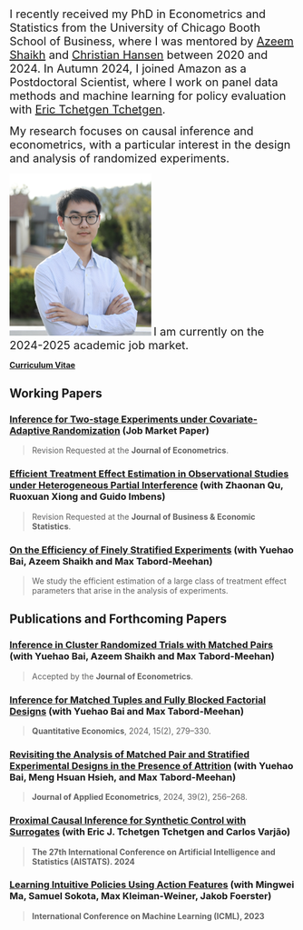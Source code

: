 <span style="font-size:20px;">I recently received my PhD in Econometrics and Statistics from the University of Chicago Booth School of Business, where I was mentored by [Azeem Shaikh](https://home.uchicago.edu/~amshaikh/) and [Christian Hansen](https://voices.uchicago.edu/christianhansen/) between 2020 and 2024. In Autumn 2024, I joined Amazon as a Postdoctoral Scientist, where I work on panel data methods and machine learning for policy evaluation with [Eric Tchetgen Tchetgen](https://statistics.wharton.upenn.edu/profile/ett/).</span>

<span style="font-size:20px;">My research focuses on causal inference and econometrics, with a particular interest in the design and analysis of randomized experiments. </span>

<img src="photo.JPG" width="250" />

<span style="font-size:20px;">
    I am currently on the 2024-2025 academic job market.
</span>

[**Curriculum Vitae**](https://ljz0.github.io/CV.pdf)

## Working Papers

### [Inference for Two-stage Experiments under Covariate-Adaptive Randomization](https://drive.google.com/file/d/14nUgdKqKN1JTs696u-SWvhDxtYQ23UZq/view?usp=sharing) (Job Market Paper)

> Revision Requested at the **Jour­nal of Econo­met­rics**.

### [Efficient Treatment Effect Estimation in Observational Studies under Heterogeneous Partial Interference](https://arxiv.org/pdf/2107.12420.pdf) (with Zhaonan Qu, Ruoxuan Xiong and Guido Imbens)

> Revision Requested at the **Journal of Business & Economic Statistics**.

### [On the Effi­ciency of Finely Strat­i­fied Exper­i­ments](https://arxiv.org/pdf/2307.15181.pdf) (with Yuehao Bai, Azeem Shaikh and Max Tabord-Meehan)

> We study the efficient estimation of a large class of treatment effect parameters that arise in the analysis of experiments.


## Publications and Forthcoming Papers

### [Inference in Cluster Randomized Trials with Matched Pairs](https://arxiv.org/pdf/2211.14903.pdf) (with Yuehao Bai, Azeem Shaikh and Max Tabord-Meehan)

> Accepted by the **Jour­nal of Econo­met­rics**.

### [Inference for Matched Tuples and Fully Blocked Factorial Designs](https://arxiv.org/pdf/2206.04157.pdf) (with Yuehao Bai and Max Tabord-Meehan)

> **Quan­ti­ta­tive Eco­nom­ics**, 2024, 15(2), 279–330.

### [Revisiting the Analysis of Matched Pair and Stratified Experimental Designs in the Presence of Attrition](https://arxiv.org/pdf/2209.11840.pdf) (with Yuehao Bai, Meng Hsuan Hsieh, and Max Tabord-Meehan)

> **Jour­nal of Applied Econo­met­rics**, 2024, 39(2), 256–268.

### [Proximal Causal Inference for Synthetic Control with Surrogates](https://arxiv.org/pdf/2308.09527.pdf) (with Eric J. Tchetgen Tchetgen and Carlos Varjão)

> **The 27th International Conference on Artificial Intelligence and Statistics (AISTATS). 2024**

### [Learning Intuitive Policies Using Action Features](https://arxiv.org/pdf/2201.12658.pdf) (with Mingwei Ma, Samuel Sokota, Max Kleiman-Weiner, Jakob Foerster)

> **International Conference on Machine Learning (ICML), 2023**

